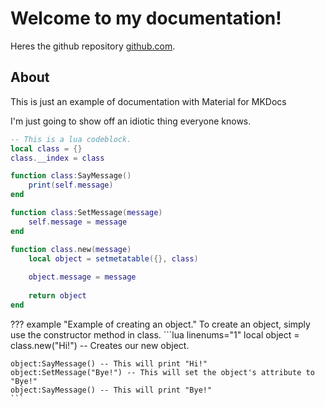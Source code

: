 # Welcome to my documentation!

Heres the github repository [github.com](https://github.com/remi-reyes/Documentations).

## About

This is just an example of documentation with Material for MKDocs

I'm just going to show off an idiotic thing everyone knows.

```lua linenums="1"
-- This is a lua codeblock.
local class = {}
class.__index = class

function class:SayMessage()
	print(self.message)
end

function class:SetMessage(message)
	self.message = message
end

function class.new(message)
	local object = setmetatable({}, class)
	
	object.message = message
	
	return object
end
```

??? example "Example of creating an object."
	To create an object, simply use the constructor method in class.
	```lua linenums="1"
	local object = class.new("Hi!") -- Creates our new object.
	
	object:SayMessage() -- This will print "Hi!"
	object:SetMessage("Bye!") -- This will set the object's attribute to "Bye!"
	object:SayMessage() -- This will print "Bye!"
	```
	
